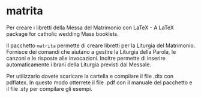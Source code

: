 matrita
=======

Per creare i libretti della Messa del Matrimonio con LaTeX - A LaTeX package for catholic wedding Mass booklets.

Il pacchetto `matrita` permette di creare libretti per la Liturgia del Matrimonio. Fornisce dei comandi che aiutano a gestire la Liturgia della Parola, le canzoni e le risposte alle invocazioni.
Inoltre permette di inserire automaticamente i brani della Liturgia previsti dal Messale.

Per utilizzarlo dovete scaricare la cartella e compilare il file .dtx con pdflatex. In questo modo otterrete il file .pdf con il manuale del pacchetto e il file .sty per compilare gli esempi.
